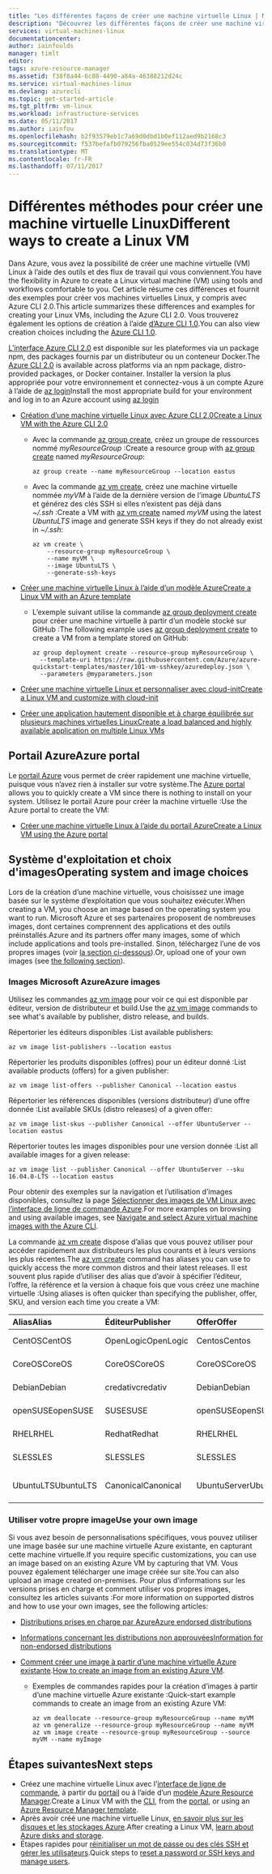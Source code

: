 ```yaml
---
title: "Les différentes façons de créer une machine virtuelle Linux | Microsoft Azure"
description: "Découvrez les différentes façons de créer une machine virtuelle Linux sur Azure, avec des liens vers des outils et des didacticiels pour chaque méthode."
services: virtual-machines-linux
documentationcenter: 
author: iainfoulds
manager: timlt
editor: 
tags: azure-resource-manager
ms.assetid: f38f8a44-6c88-4490-a84a-46388212d24c
ms.service: virtual-machines-linux
ms.devlang: azurecli
ms.topic: get-started-article
ms.tgt_pltfrm: vm-linux
ms.workload: infrastructure-services
ms.date: 05/11/2017
ms.author: iainfou
ms.openlocfilehash: b2f93579eb1c7a69d0dbd1b0ef112aed9b2168c3
ms.sourcegitcommit: f537befafb079256fba0529ee554c034d73f36b0
ms.translationtype: MT
ms.contentlocale: fr-FR
ms.lasthandoff: 07/11/2017
---
```

# <a name="different-ways-to-create-a-linux-vm"></a><span data-ttu-id="35f58-103">Différentes méthodes pour créer une machine virtuelle Linux</span><span class="sxs-lookup"><span data-stu-id="35f58-103">Different ways to create a Linux VM</span></span>
<span data-ttu-id="35f58-104">Dans Azure, vous avez la possibilité de créer une machine virtuelle (VM) Linux à l’aide des outils et des flux de travail qui vous conviennent.</span><span class="sxs-lookup"><span data-stu-id="35f58-104">You have the flexibility in Azure to create a Linux virtual machine (VM) using tools and workflows comfortable to you.</span></span> <span data-ttu-id="35f58-105">Cet article résume ces différences et fournit des exemples pour créer vos machines virtuelles Linux, y compris avec Azure CLI 2.0.</span><span class="sxs-lookup"><span data-stu-id="35f58-105">This article summarizes these differences and examples for creating your Linux VMs, including the Azure CLI 2.0.</span></span> <span data-ttu-id="35f58-106">Vous trouverez également les options de création à l’aide [d’Azure CLI 1.0](creation-choices-nodejs.md).</span><span class="sxs-lookup"><span data-stu-id="35f58-106">You can also view creation choices including the [Azure CLI 1.0](creation-choices-nodejs.md).</span></span>

<span data-ttu-id="35f58-107">[L’interface Azure CLI 2.0](/cli/azure/install-az-cli2) est disponible sur les plateformes via un package npm, des packages fournis par un distributeur ou un conteneur Docker.</span><span class="sxs-lookup"><span data-stu-id="35f58-107">The [Azure CLI 2.0](/cli/azure/install-az-cli2) is available across platforms via an npm package, distro-provided packages, or Docker container.</span></span> <span data-ttu-id="35f58-108">Installer la version la plus appropriée pour votre environnement et connectez-vous à un compte Azure à l’aide de [az login](/cli/azure/#login)</span><span class="sxs-lookup"><span data-stu-id="35f58-108">Install the most appropriate build for your environment and log in to an Azure account using [az login](/cli/azure/#login)</span></span>

* [<span data-ttu-id="35f58-109">Création d’une machine virtuelle Linux avec Azure CLI 2.0</span><span class="sxs-lookup"><span data-stu-id="35f58-109">Create a Linux VM with the Azure CLI 2.0</span></span>](quick-create-cli.md)
  
  * <span data-ttu-id="35f58-110">Avec la commande [az group create](/cli/azure/group#create), créez un groupe de ressources nommé *myResourceGroup* :</span><span class="sxs-lookup"><span data-stu-id="35f58-110">Create a resource group with [az group create](/cli/azure/group#create) named *myResourceGroup*:</span></span> 
   
    ```azurecli
    az group create --name myResourceGroup --location eastus
    ```
    
  * <span data-ttu-id="35f58-111">Avec la commande [az vm create](/cli/azure/vm#create), créez une machine virtuelle nommée *myVM* à l’aide de la dernière version de l’image *UbuntuLTS* et générez des clés SSH si elles n’existent pas déjà dans *~/.ssh* :</span><span class="sxs-lookup"><span data-stu-id="35f58-111">Create a VM with [az vm create](/cli/azure/vm#create) named *myVM* using the latest *UbuntuLTS* image and generate SSH keys if they do not already exist in *~/.ssh*:</span></span>

    ```azurecli
    az vm create \
        --resource-group myResourceGroup \
        --name myVM \
        --image UbuntuLTS \
        --generate-ssh-keys
    ```

* [<span data-ttu-id="35f58-112">Créer une machine virtuelle Linux à l’aide d’un modèle Azure</span><span class="sxs-lookup"><span data-stu-id="35f58-112">Create a Linux VM with an Azure template</span></span>](create-ssh-secured-vm-from-template.md)
  
  * <span data-ttu-id="35f58-113">L’exemple suivant utilise la commande [az group deployment create](/cli/azure/group/deployment#create) pour créer une machine virtuelle à partir d’un modèle stocké sur GitHub :</span><span class="sxs-lookup"><span data-stu-id="35f58-113">The following example uses [az group deployment create](/cli/azure/group/deployment#create) to create a VM from a template stored on GitHub:</span></span>
    
    ```azurecli
    az group deployment create --resource-group myResourceGroup \ 
      --template-uri https://raw.githubusercontent.com/Azure/azure-quickstart-templates/master/101-vm-sshkey/azuredeploy.json \
      --parameters @myparameters.json
    ```
* [<span data-ttu-id="35f58-114">Créer une machine virtuelle Linux et personnaliser avec cloud-init</span><span class="sxs-lookup"><span data-stu-id="35f58-114">Create a Linux VM and customize with cloud-init</span></span>](tutorial-automate-vm-deployment.md)

* [<span data-ttu-id="35f58-115">Créer une application hautement disponible et à charge équilibrée sur plusieurs machines virtuelles Linux</span><span class="sxs-lookup"><span data-stu-id="35f58-115">Create a load balanced and highly available application on multiple Linux VMs</span></span>](tutorial-load-balancer.md)


## <a name="azure-portal"></a><span data-ttu-id="35f58-116">Portail Azure</span><span class="sxs-lookup"><span data-stu-id="35f58-116">Azure portal</span></span>
<span data-ttu-id="35f58-117">Le [portail Azure](https://portal.azure.com) vous permet de créer rapidement une machine virtuelle, puisque vous n’avez rien à installer sur votre système.</span><span class="sxs-lookup"><span data-stu-id="35f58-117">The [Azure portal](https://portal.azure.com) allows you to quickly create a VM since there is nothing to install on your system.</span></span> <span data-ttu-id="35f58-118">Utilisez le portail Azure pour créer la machine virtuelle :</span><span class="sxs-lookup"><span data-stu-id="35f58-118">Use the Azure portal to create the VM:</span></span>

* [<span data-ttu-id="35f58-119">Créer une machine virtuelle Linux à l’aide du portail Azure</span><span class="sxs-lookup"><span data-stu-id="35f58-119">Create a Linux VM using the Azure portal</span></span>](quick-create-portal.md) 


## <a name="operating-system-and-image-choices"></a><span data-ttu-id="35f58-120">Système d'exploitation et choix d'images</span><span class="sxs-lookup"><span data-stu-id="35f58-120">Operating system and image choices</span></span>
<span data-ttu-id="35f58-121">Lors de la création d’une machine virtuelle, vous choisissez une image basée sur le système d’exploitation que vous souhaitez exécuter.</span><span class="sxs-lookup"><span data-stu-id="35f58-121">When creating a VM, you choose an image based on the operating system you want to run.</span></span> <span data-ttu-id="35f58-122">Microsoft Azure et ses partenaires proposent de nombreuses images, dont certaines comprennent des applications et des outils préinstallés.</span><span class="sxs-lookup"><span data-stu-id="35f58-122">Azure and its partners offer many images, some of which include applications and tools pre-installed.</span></span> <span data-ttu-id="35f58-123">Sinon, téléchargez l’une de vos propres images (voir [la section ci-dessous](#use-your-own-image)).</span><span class="sxs-lookup"><span data-stu-id="35f58-123">Or, upload one of your own images (see [the following section](#use-your-own-image)).</span></span>

### <a name="azure-images"></a><span data-ttu-id="35f58-124">Images Microsoft Azure</span><span class="sxs-lookup"><span data-stu-id="35f58-124">Azure images</span></span>
<span data-ttu-id="35f58-125">Utilisez les commandes [az vm image](/cli/azure/vm/image) pour voir ce qui est disponible par éditeur, version de distributeur et build.</span><span class="sxs-lookup"><span data-stu-id="35f58-125">Use the [az vm image](/cli/azure/vm/image) commands to see what's available by publisher, distro release, and builds.</span></span>

<span data-ttu-id="35f58-126">Répertorier les éditeurs disponibles :</span><span class="sxs-lookup"><span data-stu-id="35f58-126">List available publishers:</span></span>

```azurecli
az vm image list-publishers --location eastus
```

<span data-ttu-id="35f58-127">Répertorier les produits disponibles (offres) pour un éditeur donné :</span><span class="sxs-lookup"><span data-stu-id="35f58-127">List available products (offers) for a given publisher:</span></span>

```azurecli
az vm image list-offers --publisher Canonical --location eastus
```

<span data-ttu-id="35f58-128">Répertorier les références disponibles (versions distributeur) d’une offre donnée :</span><span class="sxs-lookup"><span data-stu-id="35f58-128">List available SKUs (distro releases) of a given offer:</span></span>

```azurecli
az vm image list-skus --publisher Canonical --offer UbuntuServer --location eastus
```

<span data-ttu-id="35f58-129">Répertorier toutes les images disponibles pour une version donnée :</span><span class="sxs-lookup"><span data-stu-id="35f58-129">List all available images for a given release:</span></span>

```azurecli
az vm image list --publisher Canonical --offer UbuntuServer --sku 16.04.0-LTS --location eastus
```

<span data-ttu-id="35f58-130">Pour obtenir des exemples sur la navigation et l’utilisation d’images disponibles, consultez la page [Sélectionner des images de VM Linux avec l’interface de ligne de commande Azure](cli-ps-findimage.md).</span><span class="sxs-lookup"><span data-stu-id="35f58-130">For more examples on browsing and using available images, see [Navigate and select Azure virtual machine images with the Azure CLI](cli-ps-findimage.md).</span></span>

<span data-ttu-id="35f58-131">La commande [az vm create](/cli/azure/vm#create) dispose d’alias que vous pouvez utiliser pour accéder rapidement aux distributeurs les plus courants et à leurs versions les plus récentes.</span><span class="sxs-lookup"><span data-stu-id="35f58-131">The [az vm create](/cli/azure/vm#create) command has aliases you can use to quickly access the more common distros and their latest releases.</span></span> <span data-ttu-id="35f58-132">Il est souvent plus rapide d’utiliser des alias que d’avoir à spécifier l’éditeur, l’offre, la référence et la version à chaque fois que vous créez une machine virtuelle :</span><span class="sxs-lookup"><span data-stu-id="35f58-132">Using aliases is often quicker than specifying the publisher, offer, SKU, and version each time you create a VM:</span></span>

| <span data-ttu-id="35f58-133">Alias</span><span class="sxs-lookup"><span data-stu-id="35f58-133">Alias</span></span> | <span data-ttu-id="35f58-134">Éditeur</span><span class="sxs-lookup"><span data-stu-id="35f58-134">Publisher</span></span> | <span data-ttu-id="35f58-135">Offer</span><span class="sxs-lookup"><span data-stu-id="35f58-135">Offer</span></span> | <span data-ttu-id="35f58-136">SKU</span><span class="sxs-lookup"><span data-stu-id="35f58-136">SKU</span></span> | <span data-ttu-id="35f58-137">Version</span><span class="sxs-lookup"><span data-stu-id="35f58-137">Version</span></span> |
|:--- |:--- |:--- |:--- |:--- |
| <span data-ttu-id="35f58-138">CentOS</span><span class="sxs-lookup"><span data-stu-id="35f58-138">CentOS</span></span> |<span data-ttu-id="35f58-139">OpenLogic</span><span class="sxs-lookup"><span data-stu-id="35f58-139">OpenLogic</span></span> |<span data-ttu-id="35f58-140">Centos</span><span class="sxs-lookup"><span data-stu-id="35f58-140">Centos</span></span> |<span data-ttu-id="35f58-141">7,2</span><span class="sxs-lookup"><span data-stu-id="35f58-141">7.2</span></span> |<span data-ttu-id="35f58-142">le plus récent</span><span class="sxs-lookup"><span data-stu-id="35f58-142">latest</span></span> |
| <span data-ttu-id="35f58-143">CoreOS</span><span class="sxs-lookup"><span data-stu-id="35f58-143">CoreOS</span></span> |<span data-ttu-id="35f58-144">CoreOS</span><span class="sxs-lookup"><span data-stu-id="35f58-144">CoreOS</span></span> |<span data-ttu-id="35f58-145">CoreOS</span><span class="sxs-lookup"><span data-stu-id="35f58-145">CoreOS</span></span> |<span data-ttu-id="35f58-146">Stable</span><span class="sxs-lookup"><span data-stu-id="35f58-146">Stable</span></span> |<span data-ttu-id="35f58-147">le plus récent</span><span class="sxs-lookup"><span data-stu-id="35f58-147">latest</span></span> |
| <span data-ttu-id="35f58-148">Debian</span><span class="sxs-lookup"><span data-stu-id="35f58-148">Debian</span></span> |<span data-ttu-id="35f58-149">credativ</span><span class="sxs-lookup"><span data-stu-id="35f58-149">credativ</span></span> |<span data-ttu-id="35f58-150">Debian</span><span class="sxs-lookup"><span data-stu-id="35f58-150">Debian</span></span> |<span data-ttu-id="35f58-151">8</span><span class="sxs-lookup"><span data-stu-id="35f58-151">8</span></span> |<span data-ttu-id="35f58-152">le plus récent</span><span class="sxs-lookup"><span data-stu-id="35f58-152">latest</span></span> |
| <span data-ttu-id="35f58-153">openSUSE</span><span class="sxs-lookup"><span data-stu-id="35f58-153">openSUSE</span></span> |<span data-ttu-id="35f58-154">SUSE</span><span class="sxs-lookup"><span data-stu-id="35f58-154">SUSE</span></span> |<span data-ttu-id="35f58-155">openSUSE</span><span class="sxs-lookup"><span data-stu-id="35f58-155">openSUSE</span></span> |<span data-ttu-id="35f58-156">13.2</span><span class="sxs-lookup"><span data-stu-id="35f58-156">13.2</span></span> |<span data-ttu-id="35f58-157">le plus récent</span><span class="sxs-lookup"><span data-stu-id="35f58-157">latest</span></span> |
| <span data-ttu-id="35f58-158">RHEL</span><span class="sxs-lookup"><span data-stu-id="35f58-158">RHEL</span></span> |<span data-ttu-id="35f58-159">Redhat</span><span class="sxs-lookup"><span data-stu-id="35f58-159">Redhat</span></span> |<span data-ttu-id="35f58-160">RHEL</span><span class="sxs-lookup"><span data-stu-id="35f58-160">RHEL</span></span> |<span data-ttu-id="35f58-161">7,2</span><span class="sxs-lookup"><span data-stu-id="35f58-161">7.2</span></span> |<span data-ttu-id="35f58-162">le plus récent</span><span class="sxs-lookup"><span data-stu-id="35f58-162">latest</span></span> |
| <span data-ttu-id="35f58-163">SLES</span><span class="sxs-lookup"><span data-stu-id="35f58-163">SLES</span></span> |<span data-ttu-id="35f58-164">SLES</span><span class="sxs-lookup"><span data-stu-id="35f58-164">SLES</span></span> |<span data-ttu-id="35f58-165">SLES</span><span class="sxs-lookup"><span data-stu-id="35f58-165">SLES</span></span> |<span data-ttu-id="35f58-166">12-SP1</span><span class="sxs-lookup"><span data-stu-id="35f58-166">12-SP1</span></span> |<span data-ttu-id="35f58-167">le plus récent</span><span class="sxs-lookup"><span data-stu-id="35f58-167">latest</span></span> |
| <span data-ttu-id="35f58-168">UbuntuLTS</span><span class="sxs-lookup"><span data-stu-id="35f58-168">UbuntuLTS</span></span> |<span data-ttu-id="35f58-169">Canonical</span><span class="sxs-lookup"><span data-stu-id="35f58-169">Canonical</span></span> |<span data-ttu-id="35f58-170">UbuntuServer</span><span class="sxs-lookup"><span data-stu-id="35f58-170">UbuntuServer</span></span> |<span data-ttu-id="35f58-171">14.04.4-LTS</span><span class="sxs-lookup"><span data-stu-id="35f58-171">14.04.4-LTS</span></span> |<span data-ttu-id="35f58-172">le plus récent</span><span class="sxs-lookup"><span data-stu-id="35f58-172">latest</span></span> |

### <a name="use-your-own-image"></a><span data-ttu-id="35f58-173">Utiliser votre propre image</span><span class="sxs-lookup"><span data-stu-id="35f58-173">Use your own image</span></span>
<span data-ttu-id="35f58-174">Si vous avez besoin de personnalisations spécifiques, vous pouvez utiliser une image basée sur une machine virtuelle Azure existante, en capturant cette machine virtuelle.</span><span class="sxs-lookup"><span data-stu-id="35f58-174">If you require specific customizations, you can use an image based on an existing Azure VM by capturing that VM.</span></span> <span data-ttu-id="35f58-175">Vous pouvez également télécharger une image créée sur site.</span><span class="sxs-lookup"><span data-stu-id="35f58-175">You can also upload an image created on-premises.</span></span> <span data-ttu-id="35f58-176">Pour plus d’informations sur les versions prises en charge et comment utiliser vos propres images, consultez les articles suivants :</span><span class="sxs-lookup"><span data-stu-id="35f58-176">For more information on supported distros and how to use your own images, see the following articles:</span></span>

* [<span data-ttu-id="35f58-177">Distributions prises en charge par Azure</span><span class="sxs-lookup"><span data-stu-id="35f58-177">Azure endorsed distributions</span></span>](endorsed-distros.md)
* [<span data-ttu-id="35f58-178">Informations concernant les distributions non approuvées</span><span class="sxs-lookup"><span data-stu-id="35f58-178">Information for non-endorsed distributions</span></span>](create-upload-generic.md)
* <span data-ttu-id="35f58-179">[Comment créer une image à partir d’une machine virtuelle Azure existante](tutorial-custom-images.md).</span><span class="sxs-lookup"><span data-stu-id="35f58-179">[How to create an image from an existing Azure VM](tutorial-custom-images.md).</span></span>
  
  * <span data-ttu-id="35f58-180">Exemples de commandes rapides pour la création d’images à partir d’une machine virtuelle Azure existante :</span><span class="sxs-lookup"><span data-stu-id="35f58-180">Quick-start example commands to create an image from an existing Azure VM:</span></span>
    
    ```azurecli
    az vm deallocate --resource-group myResourceGroup --name myVM
    az vm generalize --resource-group myResourceGroup --name myVM
    az vm image create --resource-group myResourceGroup --source myVM --name myImage
    ```

## <a name="next-steps"></a><span data-ttu-id="35f58-181">Étapes suivantes</span><span class="sxs-lookup"><span data-stu-id="35f58-181">Next steps</span></span>
* <span data-ttu-id="35f58-182">Créez une machine virtuelle Linux avec l’[interface de ligne de commande](quick-create-cli.md), à partir du [portail](quick-create-portal.md) ou à l’aide d’un [modèle Azure Resource Manager](../windows/cli-deploy-templates.md).</span><span class="sxs-lookup"><span data-stu-id="35f58-182">Create a Linux VM with the [CLI](quick-create-cli.md), from the [portal](quick-create-portal.md), or using an [Azure Resource Manager template](../windows/cli-deploy-templates.md).</span></span>
* <span data-ttu-id="35f58-183">Après avoir créé une machine virtuelle Linux, [en savoir plus sur les disques et les stockages Azure](tutorial-manage-disks.md).</span><span class="sxs-lookup"><span data-stu-id="35f58-183">After creating a Linux VM, [learn about Azure disks and storage](tutorial-manage-disks.md).</span></span>
* <span data-ttu-id="35f58-184">Étapes rapides pour [réinitialiser un mot de passe ou des clés SSH et gérer les utilisateurs](using-vmaccess-extension.md).</span><span class="sxs-lookup"><span data-stu-id="35f58-184">Quick steps to [reset a password or SSH keys and manage users](using-vmaccess-extension.md).</span></span>
